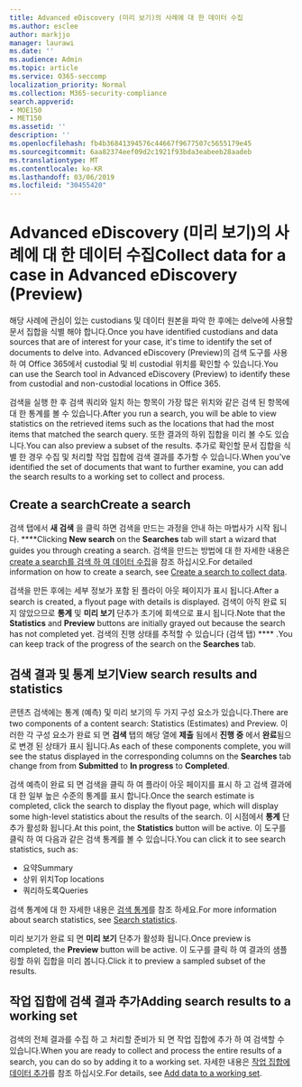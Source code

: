 ```yaml
---
title: Advanced eDiscovery (미리 보기)의 사례에 대 한 데이터 수집
ms.author: esclee
author: markjjo
manager: laurawi
ms.date: ''
ms.audience: Admin
ms.topic: article
ms.service: O365-seccomp
localization_priority: Normal
ms.collection: M365-security-compliance
search.appverid:
- MOE150
- MET150
ms.assetid: ''
description: ''
ms.openlocfilehash: fb4b36841394576c44667f9677507c5655179e45
ms.sourcegitcommit: 6aa82374eef09d2c1921f93bda3eabeeb28aadeb
ms.translationtype: MT
ms.contentlocale: ko-KR
ms.lasthandoff: 03/06/2019
ms.locfileid: "30455420"
---
```

# <a name="collect-data-for-a-case-in-advanced-ediscovery-preview"></a><span data-ttu-id="af060-102">Advanced eDiscovery (미리 보기)의 사례에 대 한 데이터 수집</span><span class="sxs-lookup"><span data-stu-id="af060-102">Collect data for a case in Advanced eDiscovery (Preview)</span></span>

<span data-ttu-id="af060-103">해당 사례에 관심이 있는 custodians 및 데이터 원본을 파악 한 후에는 delve에 사용할 문서 집합을 식별 해야 합니다.</span><span class="sxs-lookup"><span data-stu-id="af060-103">Once you have identified custodians and data sources that are of interest for your case, it's time to identify the set of documents to delve into.</span></span> <span data-ttu-id="af060-104">Advanced eDiscovery (Preview)의 검색 도구를 사용 하 여 Office 365에서 custodial 및 비 custodial 위치를 확인할 수 있습니다.</span><span class="sxs-lookup"><span data-stu-id="af060-104">You can use the Search tool in Advanced eDiscovery (Preview) to identify these from custodial and non-custodial locations in Office 365.</span></span>

<span data-ttu-id="af060-105">검색을 실행 한 후 검색 쿼리와 일치 하는 항목이 가장 많은 위치와 같은 검색 된 항목에 대 한 통계를 볼 수 있습니다.</span><span class="sxs-lookup"><span data-stu-id="af060-105">After you run a search, you will be able to view statistics on the retrieved items such as the locations that had the most items that matched the search query.</span></span> <span data-ttu-id="af060-106">또한 결과의 하위 집합을 미리 볼 수도 있습니다.</span><span class="sxs-lookup"><span data-stu-id="af060-106">You can also preview a subset of the results.</span></span> <span data-ttu-id="af060-107">추가로 확인할 문서 집합을 식별 한 경우 수집 및 처리할 작업 집합에 검색 결과를 추가할 수 있습니다.</span><span class="sxs-lookup"><span data-stu-id="af060-107">When you've identified the set of documents that want to further examine, you can add the search results to a working set to collect and process.</span></span>

## <a name="create-a-search"></a><span data-ttu-id="af060-108">Create a search</span><span class="sxs-lookup"><span data-stu-id="af060-108">Create a search</span></span>

<span data-ttu-id="af060-109">검색 탭에서 **새 검색** 을 클릭 하면 검색을 만드는 과정을 안내 하는 마법사가 시작 됩니다. \*\*\*\*</span><span class="sxs-lookup"><span data-stu-id="af060-109">Clicking **New search** on the **Searches** tab will start a wizard that guides you through creating a search.</span></span> <span data-ttu-id="af060-110">검색을 만드는 방법에 대 한 자세한 내용은 [create a search를 검색 하 여 데이터 수집](create-search-to-collect-data.md)을 참조 하십시오.</span><span class="sxs-lookup"><span data-stu-id="af060-110">For detailed information on how to create a search, see [Create a search to collect data](create-search-to-collect-data.md).</span></span>

<span data-ttu-id="af060-111">검색을 만든 후에는 세부 정보가 포함 된 플라이 아웃 페이지가 표시 됩니다.</span><span class="sxs-lookup"><span data-stu-id="af060-111">After a search is created, a flyout page with details is displayed.</span></span> <span data-ttu-id="af060-112">검색이 아직 완료 되지 않았으므로 **통계** 및 **미리 보기** 단추가 초기에 회색으로 표시 됩니다.</span><span class="sxs-lookup"><span data-stu-id="af060-112">Note that the **Statistics** and **Preview** buttons are initially grayed out because the search has not completed yet.</span></span> <span data-ttu-id="af060-113">검색의 진행 상태를 추적할 수 있습니다 (검색 탭) \*\*\*\* .</span><span class="sxs-lookup"><span data-stu-id="af060-113">You can keep track of the progress of the search on the **Searches** tab.</span></span>

## <a name="view-search-results-and-statistics"></a><span data-ttu-id="af060-114">검색 결과 및 통계 보기</span><span class="sxs-lookup"><span data-stu-id="af060-114">View search results and statistics</span></span>
<span data-ttu-id="af060-115">콘텐츠 검색에는 통계 (예측) 및 미리 보기의 두 가지 구성 요소가 있습니다.</span><span class="sxs-lookup"><span data-stu-id="af060-115">There are two components of a content search: Statistics (Estimates) and Preview.</span></span> <span data-ttu-id="af060-116">이러한 각 구성 요소가 완료 되 면 **검색** 탭의 해당 열에 **제출** 됨에서 **진행 중** 에서 **완료**됨으로 변경 된 상태가 표시 됩니다.</span><span class="sxs-lookup"><span data-stu-id="af060-116">As each of these components complete, you will see the status displayed in the corresponding columns on the **Searches** tab change from from **Submitted** to **In progress** to **Completed**.</span></span>

<span data-ttu-id="af060-117">검색 예측이 완료 되 면 검색을 클릭 하 여 플라이 아웃 페이지를 표시 하 고 검색 결과에 대 한 일부 높은 수준의 통계를 표시 합니다.</span><span class="sxs-lookup"><span data-stu-id="af060-117">Once the search estimate is completed, click the search to display the flyout page, which will display some high-level statistics about the results of the search.</span></span> <span data-ttu-id="af060-118">이 시점에서 **통계** 단추가 활성화 됩니다.</span><span class="sxs-lookup"><span data-stu-id="af060-118">At this point, the **Statistics** button will be active.</span></span> <span data-ttu-id="af060-119">이 도구를 클릭 하 여 다음과 같은 검색 통계를 볼 수 있습니다.</span><span class="sxs-lookup"><span data-stu-id="af060-119">You can click it to see search statistics, such as:</span></span>

- <span data-ttu-id="af060-120">요약</span><span class="sxs-lookup"><span data-stu-id="af060-120">Summary</span></span>
- <span data-ttu-id="af060-121">상위 위치</span><span class="sxs-lookup"><span data-stu-id="af060-121">Top locations</span></span>
- <span data-ttu-id="af060-122">쿼리하도록</span><span class="sxs-lookup"><span data-stu-id="af060-122">Queries</span></span>

<span data-ttu-id="af060-123">검색 통계에 대 한 자세한 내용은 [검색 통계](search-statistics.md)를 참조 하세요.</span><span class="sxs-lookup"><span data-stu-id="af060-123">For more information about search statistics, see [Search statistics](search-statistics.md).</span></span>

<span data-ttu-id="af060-124">미리 보기가 완료 되 면 **미리 보기** 단추가 활성화 됩니다.</span><span class="sxs-lookup"><span data-stu-id="af060-124">Once preview is completed, the **Preview** button will be active.</span></span> <span data-ttu-id="af060-125">이 도구를 클릭 하 여 결과의 샘플링할 하위 집합을 미리 봅니다.</span><span class="sxs-lookup"><span data-stu-id="af060-125">Click it to preview a sampled subset of the results.</span></span>

## <a name="adding-search-results-to-a-working-set"></a><span data-ttu-id="af060-126">작업 집합에 검색 결과 추가</span><span class="sxs-lookup"><span data-stu-id="af060-126">Adding search results to a working set</span></span>

<span data-ttu-id="af060-127">검색의 전체 결과를 수집 하 고 처리할 준비가 되 면 작업 집합에 추가 하 여 검색할 수 있습니다.</span><span class="sxs-lookup"><span data-stu-id="af060-127">When you are ready to collect and process the entire results of a search, you can do so by adding it to a working set.</span></span> <span data-ttu-id="af060-128">자세한 내용은 [작업 집합에 데이터 추가](add-data-to-working-set.md)를 참조 하십시오.</span><span class="sxs-lookup"><span data-stu-id="af060-128">For details, see [Add data to a working set](add-data-to-working-set.md).</span></span> 
